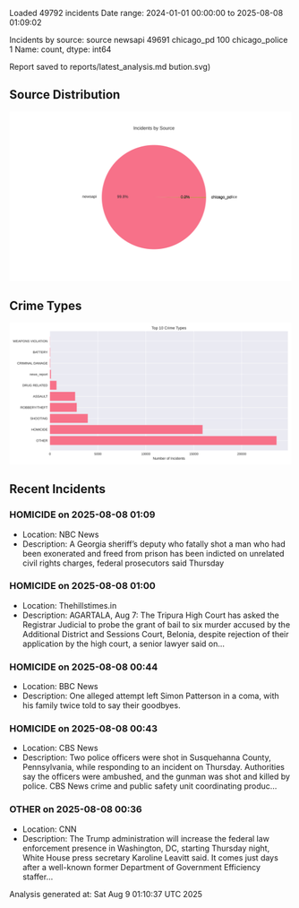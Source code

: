 
Loaded 49792 incidents
Date range: 2024-01-01 00:00:00 to 2025-08-08 01:09:02

Incidents by source:
source
newsapi           49691
chicago_pd          100
chicago_police        1
Name: count, dtype: int64

Report saved to reports/latest_analysis.md
bution.svg)

## Source Distribution
![Source Distribution](images/source_distribution.svg)

## Crime Types
![Crime Types](images/crime_types.svg)

## Recent Incidents

### HOMICIDE on 2025-08-08 01:09
- Location: NBC News
- Description: A Georgia sheriff’s deputy who fatally shot a man who had been exonerated and freed from prison has been indicted on unrelated civil rights charges, federal prosecutors said Thursday


### HOMICIDE on 2025-08-08 01:00
- Location: Thehillstimes.in
- Description: AGARTALA, Aug 7: The Tripura High Court has asked the Registrar Judicial to probe the grant of bail to six murder accused by the Additional District and Sessions Court, Belonia, despite rejection of their application by the high court, a senior lawyer said on…


### HOMICIDE on 2025-08-08 00:44
- Location: BBC News
- Description: One alleged attempt left Simon Patterson in a coma, with his family twice told to say their goodbyes.


### HOMICIDE on 2025-08-08 00:43
- Location: CBS News
- Description: Two police officers were shot in Susquehanna County, Pennsylvania, while responding to an incident on Thursday. Authorities say the officers were ambushed, and the gunman was shot and killed by police. CBS News crime and public safety unit coordinating produc…


### OTHER on 2025-08-08 00:36
- Location: CNN
- Description: The Trump administration will increase the federal law enforcement presence in Washington, DC, starting Thursday night, White House press secretary Karoline Leavitt said. It comes just days after a well-known former Department of Government Efficiency staffer…

Analysis generated at: Sat Aug  9 01:10:37 UTC 2025
